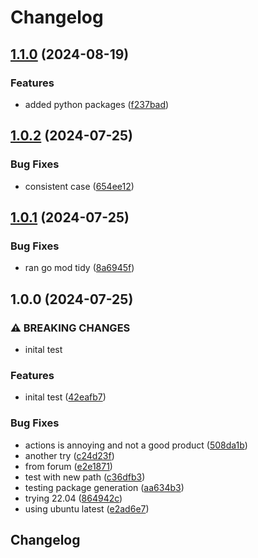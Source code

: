 # Changelog

## [1.1.0](https://github.com/VU-ASE/rovercom/compare/v1.0.2...v1.1.0) (2024-08-19)


### Features

* added python packages ([f237bad](https://github.com/VU-ASE/rovercom/commit/f237bad21f272d03a9113e9b623f8e3d2e942cce))

## [1.0.2](https://github.com/VU-ASE/rovercom/compare/v1.0.1...v1.0.2) (2024-07-25)


### Bug Fixes

* consistent case ([654ee12](https://github.com/VU-ASE/rovercom/commit/654ee12ca4580e53b1d5da17375b541a77528942))

## [1.0.1](https://github.com/VU-ASE/rovercom/compare/v1.0.0...v1.0.1) (2024-07-25)


### Bug Fixes

* ran go mod tidy ([8a6945f](https://github.com/VU-ASE/rovercom/commit/8a6945f8f79851239f12c483648b86672222cfc1))

## 1.0.0 (2024-07-25)


### ⚠ BREAKING CHANGES

* inital test

### Features

* inital test ([42eafb7](https://github.com/VU-ASE/rovercom/commit/42eafb7b04aa6aefb39fec14fffa2717e1ab775a))


### Bug Fixes

* actions is annoying and not a good product ([508da1b](https://github.com/VU-ASE/rovercom/commit/508da1b4eeefe5a1f239a220e5fbec6363120ffd))
* another try ([c24d23f](https://github.com/VU-ASE/rovercom/commit/c24d23f6c433d99dc79f7dfffbf26a62e09c2379))
* from forum ([e2e1871](https://github.com/VU-ASE/rovercom/commit/e2e1871ed4411d59ed778df761d3da54af1c08f7))
* test with new path ([c36dfb3](https://github.com/VU-ASE/rovercom/commit/c36dfb336a6a1df5c46d8b4553a825e40d8474df))
* testing package generation ([aa634b3](https://github.com/VU-ASE/rovercom/commit/aa634b390c2593830a1fe43fb68b027cab9717f0))
* trying 22.04 ([864942c](https://github.com/VU-ASE/rovercom/commit/864942cdfdd5a5a2a670720310e8362bedcf234f))
* using ubuntu latest ([e2ad6e7](https://github.com/VU-ASE/rovercom/commit/e2ad6e733960fd6e03182500855a025f6fb091fa))

## Changelog
